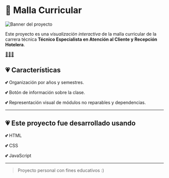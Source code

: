 # 💟 Malla Curricular

![Banner del proyecto](https://raw.githubusercontent.com/jk2yk97/xd/refs/heads/main/banner.png)

Este proyecto es una *visualización interactiva* de la malla curricular de la carrera técnica **Técnico Especialista en Atención al Cliente y Recepción Hotelera**.

[💞💞💞](https://jk2yk97.github.io/xd/)

## 💗 Características
💕 Organización por años y semestres.

💕 Botón de información sobre la clase.

💕 Representación visual de módulos no reparables y dependencias.

---

## 💗 Este proyecto fue desarrollado usando
💕 HTML

💕 CSS

💕 JavaScript

---

> Proyecto personal con fines educativos :)
